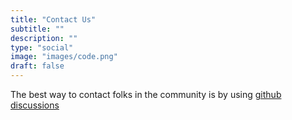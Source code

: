 ```yaml
---
title: "Contact Us"
subtitle: ""
description: ""
type: "social"
image: "images/code.png"
draft: false
---
```


The best way to contact folks in the community is by using [github discussions](https://github.com/arkmq-org/activemq-artemis-operator/discussions)